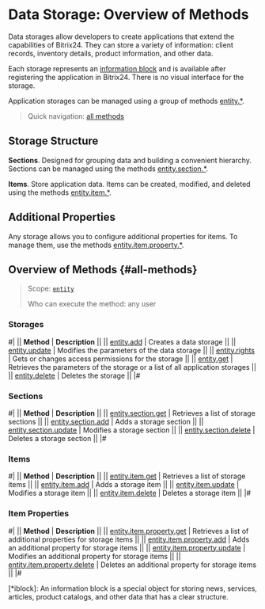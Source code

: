 # Data Storage: Overview of Methods

Data storages allow developers to create applications that extend the capabilities of Bitrix24. They can store a variety of information: client records, inventory details, product information, and other data.

Each storage represents an [information block](*iblock) and is available after registering the application in Bitrix24. There is no visual interface for the storage.

Application storages can be managed using a group of methods [entity.*](./entities/index.md).

> Quick navigation: [all methods](#all-methods)

## Storage Structure

**Sections**. Designed for grouping data and building a convenient hierarchy. Sections can be managed using the methods [entity.section.*](./sections/index.md).

**Items**. Store application data. Items can be created, modified, and deleted using the methods [entity.item.*](./items/index.md).

## Additional Properties

Any storage allows you to configure additional properties for items. To manage them, use the methods [entity.item.property.*](./items/properties/index.md).

## Overview of Methods {#all-methods}

> Scope: [`entity`](../scopes/permissions.md)
>
> Who can execute the method: any user

### Storages

#|
|| **Method** | **Description** ||
|| [entity.add](./entities/entity-add.md) | Creates a data storage ||
|| [entity.update](./entities/entity-update.md) | Modifies the parameters of the data storage ||
|| [entity.rights](./entities/entity-rights.md) | Gets or changes access permissions for the storage ||
|| [entity.get](./entities/entity-get.md) | Retrieves the parameters of the storage or a list of all application storages ||
|| [entity.delete](./entities/entity-delete.md) | Deletes the storage ||
|#

### Sections

#|
|| **Method** | **Description** ||
|| [entity.section.get](./sections/entity-section-get.md) | Retrieves a list of storage sections ||
|| [entity.section.add](./sections/entity-section-add.md) | Adds a storage section ||
|| [entity.section.update](./sections/entity-section-update.md) | Modifies a storage section ||
|| [entity.section.delete](./sections/entity-section-delete.md) | Deletes a storage section ||
|#

### Items

#|
|| **Method** | **Description** ||
|| [entity.item.get](./items/entity-item-get.md) | Retrieves a list of storage items ||
|| [entity.item.add](./items/entity-item-add.md) | Adds a storage item ||
|| [entity.item.update](./items/entity-item-update.md) | Modifies a storage item ||
|| [entity.item.delete](./items/entity-item-delete.md) | Deletes a storage item ||
|#

### Item Properties

#|
|| **Method** | **Description** ||
|| [entity.item.property.get](./items/properties/entity-item-property-get.md) | Retrieves a list of additional properties for storage items ||
|| [entity.item.property.add](./items/properties/entity-item-property-add.md) | Adds an additional property for storage items ||
|| [entity.item.property.update](./items/properties/entity-item-property-update.md) | Modifies an additional property for storage items ||
|| [entity.item.property.delete](./items/properties/entity-item-property-delete.md) | Deletes an additional property for storage items ||
|#

[*iblock]: An information block is a special object for storing news, services, articles, product catalogs, and other data that has a clear structure.
